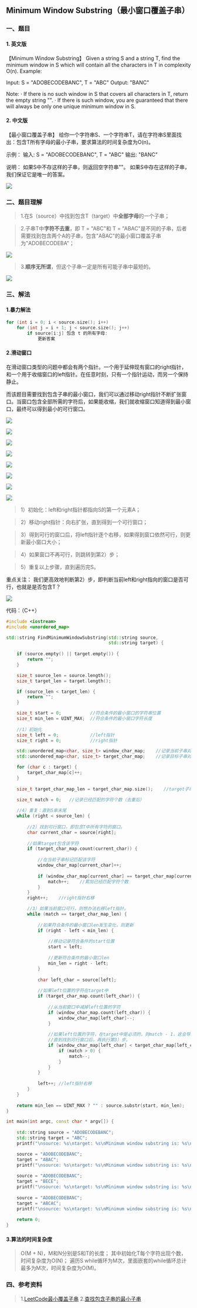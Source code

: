 ## Minimum Window Substring（最小窗口覆盖子串）

### 一、题目

#### 1. 英文版

【Minimum Window Substring】 
Given a string S and a string T, find the minimum window in S which will contain all the characters in T in complexity O(n).
Example:

Input: S = "ADOBECODEBANC", T = "ABC"
Output: "BANC"

Note: 
· If there is no such window in S that covers all characters in T, return the empty string "". 
· If there is such window, you are guaranteed that there will always be only one unique minimum window in S.

#### 2. 中文版

【最小窗口覆盖子串】
给你一个字符串S、一个字符串T，请在字符串S里面找出：包含T所有字母的最小子串，要求算法的时间复杂度为O(n)。

示例：
输入: S = "ADOBECODEBANC", T = "ABC"
输出: "BANC"

说明：
如果S中不存这样的子串，则返回空字符串""。
如果S中存在这样的子串，我们保证它是唯一的答案。

![](../../res/MinimumWindowSubstring/ABC.png)

### 二、题目理解

> 1.在S（source）中找到包含T（target）中**全部字母**的一个子串；

> 2.子串T中**字符不去重**，即 T = "ABC"和 T = "ABAC"是不同的子串，后者需要找到包含两个A的子串，包含"ABAC"的最小窗口覆盖子串为"ADOBECODEBA"；

![](../../res/MinimumWindowSubstring/ABAC.png)

> 3.**顺序无所谓**，但这个子串一定是所有可能子串中最短的。

![](../../res/MinimumWindowSubstring/BECE.png)

### 三、解法

#### 1.暴力解法

```C++
for (int i = 0; i < source.size(); i++)
    for (int j = i + 1; j < source.size(); j++)
        if source[i:j] 包含 t 的所有字母:
            更新答案
```

#### 2.滑动窗口

在滑动窗口类型的问题中都会有两个指针。一个用于延伸现有窗口的right指针，和一个用于收缩窗口的left指针。在任意时刻，只有一个指针运动，而另一个保持静止。

而该题目需要找到包含子串的最小窗口，我们可以通过移动right指针不断扩张窗口。当窗口包含全部所需的字符后，如果能收缩，我们就收缩窗口知道得到最小窗口，最终可以得到最小的可行窗口。

![](../../res/MinimumWindowSubstring/1.png)

![](../../res/MinimumWindowSubstring/2.png)

![](../../res/MinimumWindowSubstring/3.png)

![](../../res/MinimumWindowSubstring/4.png)

![](../../res/MinimumWindowSubstring/5.png)

![](../../res/MinimumWindowSubstring/6.png)

![](../../res/MinimumWindowSubstring/7.png)

![](../../res/MinimumWindowSubstring/8.png)

> 1）初始化：left和right指针都指向S的第一个元素A；

> 2）移动right指针：向右扩张，直到得到一个可行窗口；

> 3）得到可行的窗口后，将left指针逐个右移，如果得到窗口依然可行，则更新最小窗口大小；

> 4）如果窗口不再可行，则跳转到第2）步；

> 5）重复以上步骤，直到遍历完S。

重点关注：
我们更高效地判断第2）步，即判断当前left和right指向的窗口是否可行，也就是是否包含T？

![](../../res/MinimumWindowSubstring/0.png)

代码：（C++）
```C++
#include <iostream>
#include <unordered_map>

std::string FindMinimumWindowSubstring(std::string source,
                                       std::string target) {
    
    if (source.empty() || target.empty()) {
        return "";
    }

    size_t source_len = source.length();
    size_t target_len = target.length();

    if (source_len < target_len) {
        return "";
    }

    size_t start = 0;           //符合条件的最小窗口的字符串位置
    size_t min_len = UINT_MAX;  //符合条件的最小窗口字符长度
    
    //1）初始化
    size_t left = 0;            //left指针
    size_t right = 0;           //right指针

    std::unordered_map<char, size_t> window_char_map;    //记录当前子串对应char
    std::unordered_map<char, size_t> target_char_map;    //记录目标子串对应char

    for (char c : target) {
        target_char_map[c]++;
    }
    
    size_t target_char_map_len = target_char_map.size();    //target子串中包含字符的个数（去重后）

    size_t match = 0;   //记录已经匹配的字符个数（去重后）
    
    //4）重复：直到S串末尾
    while (right < source_len) {
        
        //2）找到可行窗口，即包含T中所有字符的窗口。
        char current_char = source[right];
        
        //如果target包含该字符
        if (target_char_map.count(current_char)) {
            
            //在当前子串标记匹配该字符
            window_char_map[current_char]++;
            
            if (window_char_map[current_char] == target_char_map[current_char]) {
                match++;    //累加已经匹配字符个数
            }
        }
        right++;    //right指针右移

        //3）如果当前窗口可行，则想办法右移left指针。
        while (match == target_char_map_len) {
            
            //如果符合条件的最小窗口len发生变化，则更新
            if (right - left < min_len) {
                
                //移动记录符合条件的start位置
                start = left;
                
                //更新符合条件的最小窗口len
                min_len = right - left;
            }
            
            char left_char = source[left];
            
            //如果left位置的字符在target中
            if (target_char_map.count(left_char)) {
                
                //从当前窗口中减掉left位置的字符
                if (window_char_map.count(left_char)) {
                    window_char_map[left_char]--;
                }
                
                //如果left位置的字符，在target中是必须的，则match - 1，这会导致下一个while循环终止，即left指针右移操作终止；
                //直到找到可行窗口后，再执行第3）步。
                if (window_char_map[left_char] < target_char_map[left_char]) {
                    if (match > 0) {
                        match--;
                    }
                }
            }
            
            left++; //left指针右移
        }
    }
    
    return min_len == UINT_MAX ? "" : source.substr(start, min_len);
}

int main(int argc, const char * argv[]) {
    
    std::string source = "ADOBECODEBANC";
    std::string target = "ABC";
    printf("\nsource: %s\ntarget: %s\nMinimum window substring is: %s\n", source.c_str(), target.c_str(), FindMinimumWindowSubstring(source, target).c_str());

    source = "ADOBECODEBANC";
    target = "ABAC";
    printf("\nsource: %s\ntarget: %s\nMinimum window substring is: %s\n", source.c_str(), target.c_str(), FindMinimumWindowSubstring(source, target).c_str());
    
    source = "ADOBECODEBANC";
    target = "BECE";
    printf("\nsource: %s\ntarget: %s\nMinimum window substring is: %s\n", source.c_str(), target.c_str(), FindMinimumWindowSubstring(source, target).c_str());
    
    source = "ADOBECODEBANC";
    target = "ABCAC";
    printf("\nsource: %s\ntarget: %s\nMinimum window substring is: %s\n", source.c_str(), target.c_str(), FindMinimumWindowSubstring(source, target).c_str());
    
    return 0;
}
```

#### 3.算法的时间复杂度

> O(M + N)，M和N分别是S和T的长度；
> 其中初始化T每个字符出现个数，时间复杂度为O(N)；
> 遍历S while循环为M次，里面嵌套的while循环总计最多为M次，时间复杂度为O(M)。

### 四、参考资料
> 1.[LeetCode最小覆盖子串](https://leetcode-cn.com/problems/minimum-window-substring)
> 2.[查找包含子串的最小子串](https://www.geeksforgeeks.org/find-the-smallest-window-in-a-string-containing-all-characters-of-another-string/)

